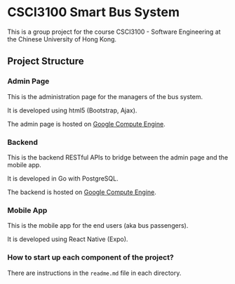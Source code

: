 # CSCI3100 Smart Bus System
This is a group project for the course CSCI3100 - Software Engineering at the Chinese University of Hong Kong.

## Project Structure
### Admin Page
This is the administration page for the managers of the bus system.

It is developed using html5 (Bootstrap, Ajax).

The admin page is hosted on [Google Compute Engine](http://35.201.158.77/).

### Backend
This is the backend RESTful APIs to bridge between the admin page and the mobile app.

It is developed in Go with PostgreSQL.

The backend is hosted on [Google Compute Engine](http://35.201.158.77:3100/ping).

### Mobile App
This is the mobile app for the end users (aka bus passengers).

It is developed using React Native (Expo).

### How to start up each component of the project?
There are instructions in the `readme.md` file in each directory.